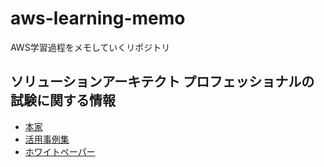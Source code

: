 # aws-learning-memo
AWS学習過程をメモしていくリポジトリ

## ソリューションアーキテクト プロフェッショナルの試験に関する情報
- [本家](https://aws.amazon.com/jp/certification/certified-solutions-architect-professional/)
- [活用事例集](https://aws.amazon.com/jp/aws-jp-introduction/)
- [ホワイトペーパー](https://aws.amazon.com/jp/whitepapers/)

